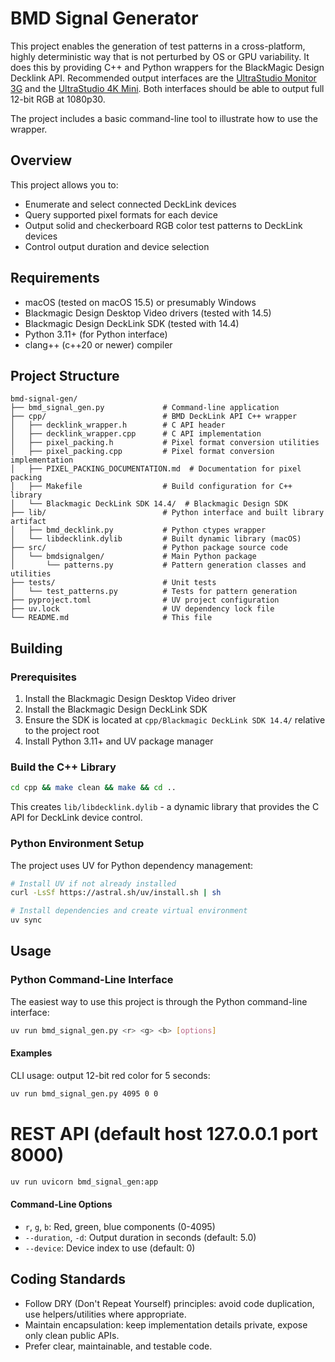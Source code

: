 # BMD Signal Generator

This project enables the generation of test patterns in a cross-platform,
highly deterministic way that is not perturbed by OS or GPU variability. It does
this by providing C++ and Python wrappers for the BlackMagic Design Decklink
API. Recommended output interfaces are the [UltraStudio Monitor 3G](https://www.blackmagicdesign.com/products/ultrastudio/techspecs/W-DLUS-13) and the
[UltraStudio 4K Mini](https://www.blackmagicdesign.com/products/ultrastudio/techspecs/W-DLUS-11). Both interfaces should be able to output full 12-bit RGB at 1080p30.

The project includes a basic command-line tool to illustrate how to use the
wrapper.

## Overview

This project allows you to:
- Enumerate and select connected DeckLink devices
- Query supported pixel formats for each device
- Output solid and checkerboard RGB color test patterns to DeckLink devices
- Control output duration and device selection

## Requirements

- macOS (tested on macOS 15.5) or presumably Windows
- Blackmagic Design Desktop Video drivers (tested with 14.5)
- Blackmagic Design DeckLink SDK (tested with 14.4)
- Python 3.11+ (for Python interface)
- clang++ (c++20 or newer) compiler

## Project Structure

```
bmd-signal-gen/
├── bmd_signal_gen.py             # Command-line application
├── cpp/                          # BMD DeckLink API C++ wrapper
│   ├── decklink_wrapper.h        # C API header
│   ├── decklink_wrapper.cpp      # C API implementation
│   ├── pixel_packing.h           # Pixel format conversion utilities
│   ├── pixel_packing.cpp         # Pixel format conversion implementation
│   ├── PIXEL_PACKING_DOCUMENTATION.md  # Documentation for pixel packing
│   ├── Makefile                  # Build configuration for C++ library
│   └── Blackmagic DeckLink SDK 14.4/  # Blackmagic Design SDK
├── lib/                          # Python interface and built library artifact
│   ├── bmd_decklink.py           # Python ctypes wrapper
│   └── libdecklink.dylib         # Built dynamic library (macOS)
├── src/                          # Python package source code
│   └── bmdsignalgen/             # Main Python package
│       └── patterns.py           # Pattern generation classes and utilities
├── tests/                        # Unit tests
│   └── test_patterns.py          # Tests for pattern generation
├── pyproject.toml                # UV project configuration
├── uv.lock                       # UV dependency lock file
└── README.md                     # This file
```

## Building

### Prerequisites

1. Install the Blackmagic Design Desktop Video driver
2. Install the Blackmagic Design DeckLink SDK
3. Ensure the SDK is located at `cpp/Blackmagic DeckLink SDK 14.4/` relative to the project root
4. Install Python 3.11+ and UV package manager

### Build the C++ Library

```bash
cd cpp && make clean && make && cd ..
```

This creates `lib/libdecklink.dylib` - a dynamic library that provides the C API for DeckLink device control.

### Python Environment Setup

The project uses UV for Python dependency management:

```bash
# Install UV if not already installed
curl -LsSf https://astral.sh/uv/install.sh | sh

# Install dependencies and create virtual environment
uv sync
```

## Usage

### Python Command-Line Interface

The easiest way to use this project is through the Python command-line interface:

```bash
uv run bmd_signal_gen.py <r> <g> <b> [options]
```

#### Examples

CLI usage: output 12-bit red color for 5 seconds:
```bash
uv run bmd_signal_gen.py 4095 0 0
```

# REST API (default host 127.0.0.1 port 8000)
```bash
uv run uvicorn bmd_signal_gen:app
```

#### Command-Line Options

- `r`, `g`, `b`: Red, green, blue components (0-4095)
- `--duration`, `-d`: Output duration in seconds (default: 5.0)
- `--device`: Device index to use (default: 0)

## Coding Standards

- Follow DRY (Don't Repeat Yourself) principles: avoid code duplication, use
helpers/utilities where appropriate.
- Maintain encapsulation: keep implementation details private, expose only clean
public APIs.
- Prefer clear, maintainable, and testable code.